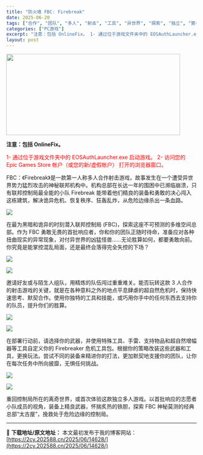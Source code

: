 ```yaml
---
title: "防火墙 FBC: Firebreak"
date: 2025-06-20
tags: ["合作", "团队", "多人", "射击", "工具", "异世界", "探索", "独立", "第一人称", "策略"]
categories: ["PC游戏"]
excerpt: "注意：包括 OnlineFix。 1- 通过位于游戏文件夹中的 EOSAuthLauncher.exe 启动游戏。 2- 访问您的 Epic Games Store 帐户（或您的新/虚假帐户） 打开的浏览器窗口。 FBC：《Firebreak》是一款第一人称多人合作射击游戏，故事发生在一个遭受异世界&hellip;"
layout: post
---
```


<img class="aligncenter size-full wp-image-14629" src="https://2cy.202588.cn/wp-content/uploads/2025/06/202506200352482.jpg" alt="" width="460" height="215" />

<strong>注意：包括 OnlineFix。</strong>

<span style="color: #ff0000;">1- 通过位于游戏文件夹中的 EOSAuthLauncher.exe 启动游戏。</span>
<span style="color: #ff0000;">2- 访问您的 Epic Games Store 帐户（或您的新/虚假帐户）</span>
<span style="color: #ff0000;">打开的浏览器窗口。</span>
<p class="bb_paragraph">FBC：《Firebreak》是一款第一人称多人合作射击游戏，故事发生在一个遭受异世界势力猛烈攻击的神秘联邦机构中。机构总部在长达一年的围困中已濒临崩溃，只有联邦控制局最全能的小队 Firebreak 能带着他们精良的装备和勇敢的决心闯入这栋建筑，解决诡异危机、恢复秩序、狂轰乱炸，从危险边缘杀出一条血路。</p>
<p class="bb_paragraph"><img class="bb_img" src="https://shared.fastly.steamstatic.com/store_item_assets/steam/apps/2272540/extras/Steam_Paranatural_Chinese_simplified.png?t=1750276227" /></p>
<p class="bb_paragraph">在最为黑暗和诡异的时刻潜入联邦控制局 (FBC)，探索这座不可预测的多维空间总部。作为 FBC 勇敢无畏的首批响应者，你和你的团队正随时待命，准备应对各种扭曲现实的异常现象，对付异世界的凶猛怪兽……无论胜算如何，都要勇敢向前。你究竟是能掌控混乱局面，还是最终会落得完全失控的下场？</p>

<div class="bb_wide_img_ctn"><img class="bb_img" src="https://shared.fastly.steamstatic.com/store_item_assets/steam/apps/2272540/extras/Steam_01_paranatural.gif?t=1750276227" /></div>
<p class="bb_paragraph"><img class="bb_img" src="https://shared.fastly.steamstatic.com/store_item_assets/steam/apps/2272540/extras/Steam_Chaos_Chinese_simplified.png?t=1750276227" /></p>
<p class="bb_paragraph">邀请好友或与陌生人组队，用精炼的队伍闯过重重难关。能否玩转这款 3 人合作的射击游戏的关键，就是在各种意料之外的地点平息肆虐的超自然危机时，保持快速思考、默契合作。使用你独特的工具和技能，或巧用你手中的任何东西去支持你的队员，提升你们的胜算。</p>

<div class="bb_wide_img_ctn"><img class="bb_img" src="https://shared.fastly.steamstatic.com/store_item_assets/steam/apps/2272540/extras/Steam_02_coop.gif?t=1750276227" /></div>
<p class="bb_paragraph"><img class="bb_img" src="https://shared.fastly.steamstatic.com/store_item_assets/steam/apps/2272540/extras/Steam_Beyond_bullets_Chinese_simplified.png?t=1750276227" /></p>
<p class="bb_paragraph">在部署行动前，请选择你的武器，并使用特殊工具、手雷、支持物品和超自然增幅器等工具自定义你的 Firebreaker 危机工具包。根据你的策略改装这些武器和工具，更换玩法。尝试不同的装备来精进你的打法，更加默契地支援你的团队，让你在每次任务中所向披靡，无惧任何挑战。</p>

<div class="bb_wide_img_ctn"><img class="bb_img" src="https://shared.fastly.steamstatic.com/store_item_assets/steam/apps/2272540/extras/Steam_03_bullets.gif?t=1750276227" /></div>
<p class="bb_paragraph"><img class="bb_img" src="https://shared.fastly.steamstatic.com/store_item_assets/steam/apps/2272540/extras/Steam_FBC_Chinese_simplified.png?t=1750276227" /></p>
<p class="bb_paragraph">重回控制局所在的离奇世界，或首次体验这款独立多人游戏。以首批响应的志愿者小队成员的视角，装备上精良武器，怀揣炙热的铁胆，探索 FBC 神秘莫测的经典总部“太古屋”，挽救处于危险边缘的控制局。</p>

---
📖 **下载地址/原文地址：** 本文最初发布于我的博客网站：[https://2cy.202588.cn/2025/06/14628/](https://2cy.202588.cn/2025/06/14628/)

